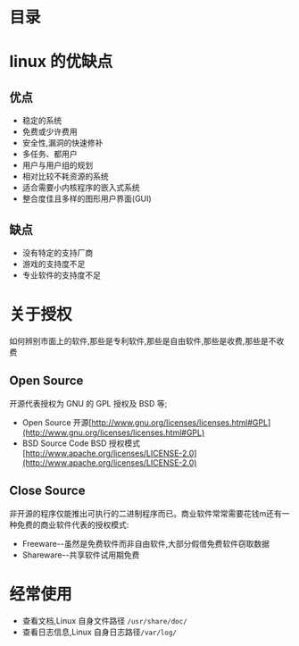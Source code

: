 # 目录

# linux 的优缺点

## 优点
- 稳定的系统
- 免费或少许费用
- 安全性,漏洞的快速修补
- 多任务、都用户
- 用户与用户组的规划
- 相对比较不耗资源的系统
- 适合需要小内核程序的嵌入式系统
- 整合度佳且多样的图形用户界面(GUI)

## 缺点
- 没有特定的支持厂商
- 游戏的支持度不足
- 专业软件的支持度不足

# 关于授权
如何辨别市面上的软件,那些是专利软件,那些是自由软件,那些是收费,那些是不收费
## Open Source
开源代表授权为 GNU 的 GPL 授权及 BSD 等;
- Open Source 开源[http://www.gnu.org/licenses/licenses.html#GPL](http://www.gnu.org/licenses/licenses.html#GPL)
- BSD Source Code  BSD 授权模式[http://www.apache.org/licenses/LICENSE-2.0](http://www.apache.org/licenses/LICENSE-2.0)

## Close Source
非开源的程序仅能推出可执行的二进制程序而已。商业软件常常需要花钱m还有一种免费的商业软件代表的授权模式:
- Freeware--虽然是免费软件而非自由软件,大部分假借免费软件窃取数据
- Shareware--共享软件试用期免费

# 经常使用
- 查看文档,Linux 自身文件路径 `/usr/share/doc/`
- 查看日志信息,Linux 自身日志路径`/var/log/`
